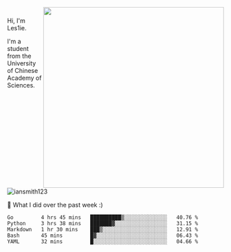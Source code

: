 <img align="right" src="https://github-readme-stats.vercel.app/api?username=iansmith123&show_icons=true&hide_border=true" width="420">

### 
Hi, I'm Les1ie. 

I'm a student from the University of Chinese Academy of Sciences.

<img src="https://komarev.com/ghpvc/?username=iansmith123" alt="iansmith123" />




🔭 What I did over the past week :)
<!--START_SECTION:waka-->
```text
Go         4 hrs 45 mins   ██████████▒░░░░░░░░░░░░░░   40.76 % 
Python     3 hrs 38 mins   ███████▓░░░░░░░░░░░░░░░░░   31.15 % 
Markdown   1 hr 30 mins    ███▒░░░░░░░░░░░░░░░░░░░░░   12.91 % 
Bash       45 mins         █▓░░░░░░░░░░░░░░░░░░░░░░░   06.43 % 
YAML       32 mins         █░░░░░░░░░░░░░░░░░░░░░░░░   04.66 % 
```
<!--END_SECTION:waka-->


<!--
**IanSmith123/IanSmith123** is a ✨ _special_ ✨ repository because its `README.md` (this file) appears on your GitHub profile.
<img src="https://github.githubassets.com/images/spinners/octocat-spinner-64.gif">

Here are some ideas to get you started:

- 🔭 I’m currently working on ...
- 🌱 I’m currently learning ...
- 👯 I’m looking to collaborate on ...
- 🤔 I’m looking for help with ...
- 💬 Ask me about ...
- 📫 How to reach me: ...
- 😄 Pronouns: ...
- ⚡ Fun fact: ...
-->
